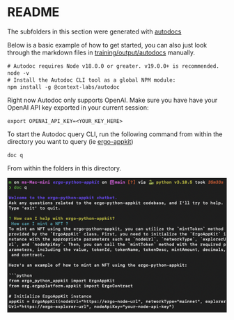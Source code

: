 # README

The subfolders in this section were generated with [autodocs](https://github.com/context-labs/autodoc)

Below is a basic example of how to get started, you can also just look through the markdown files in [training/output/autodocs](/training/output/autodocs) manually. 


```
# Autodoc requires Node v18.0.0 or greater. v19.0.0+ is recommended. 
node -v
# Install the Autodoc CLI tool as a global NPM module:
npm install -g @context-labs/autodoc
```


Right now Autodoc only supports OpenAI. Make sure you have have your OpenAI API key exported in your current session:


```
export OPENAI_API_KEY=<YOUR_KEY_HERE>
```

To start the Autodoc query CLI, run the following command from within the directory you want to query (ie [ergo-appkit](ergo-appkit/))

```
doc q
```

From within the folders in this directory. 

![](/training/output/autodocs/example.png)



